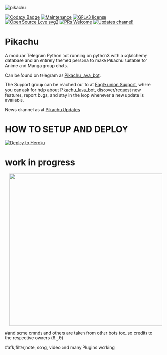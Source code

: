 ![pikachu](https://i.pinimg.com/originals/48/05/95/480595a921896433cee5b1ba7b692cc9.jpg)

[![Codacy Badge](https://api.codacy.com/project/badge/Grade/6141417ceaf84545bab6bd671503df51)](https://github.com/pro-boy/Pikachu-Robot)  [![Maintenance](https://img.shields.io/badge/Maintained%3F-yes-green.svg)](https://GitHub.com/Naereen/StrapDown.js/graphs/commit-activity) [![GPLv3 license](https://img.shields.io/badge/License-GPLv3-blue.svg)](https://perso.crans.org/besson/LICENSE.html) [![Open Source Love svg2](https://badges.frapsoft.com/os/v2/open-source.svg?v=103)](https://github.com/ellerbrock/open-source-badges/) [![PRs Welcome](https://img.shields.io/badge/PRs-welcome-brightgreen.svg?style=flat-square)](https://makeapullrequest.com) [![Updates channel!](https://img.shields.io/badge/Join%20Channel-!-red)](https://t.me/pikachubotsupport)

# Pikachu 
A modular Telegram Python bot running on python3 with a sqlalchemy database and an entirely themed persona to make Pikachu suitable for Anime and Manga group chats. 

Can be found on telegram as [Pikachu_lava_bot](https://t.me/Pikachu_lava_bot).

The Support group can be reached out to at [Eagle union Support](https://t.me/pikachubotsupport), where you can ask for help about [Pikachu_lava_bot](https://t.me/Pikachu_lava_bot), discover/request new features, report bugs, and stay in the loop whenever a new update is available. 

News channel as at [Pikachu Updates](https://t.me/pikachubotUpdates) 
# HOW TO SETUP AND DEPLOY
<a href="https://heroku.com/deploy?template=https://github.com/srinivasop/PIKACHU-OP/blob/master"> <img src="https://www2.assets.heroku.com/assets/elements/elements-buttons-2-4867044559069b937ba0fd078f5604f310a49928bd1b59fb3d2f0ff96e0d97c8.svg" alt="Deploy to Heroku" /></a></p>
# work in progress
<a href="https://telegra.ph/file/871a5d71464c77ed5d145.jpg" imageanchor="1" style="margin-left: 1em; margin-right: 1em;"><img border="0" data-original-height="200" data-original-width="200" height="" src="https://telegra.ph/file/871a5d71464c77ed5d145.jpg" width="500" /></a></div>

#and some cmnds and others are taken from other bots too..so credits to the respective owners (θ‿θ) 

#afk,filter,note, song, video and many Plugins working
